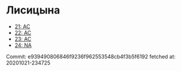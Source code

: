 # Лисицына
- [21: AC](21.md)
- [22: AC](22.md)
- [23: AC](23.md)
- [24: NA](24.md)

Commit: e939490806846f9236f962553548cb4f3b5f6192
 fetched at: 20201021-234725
